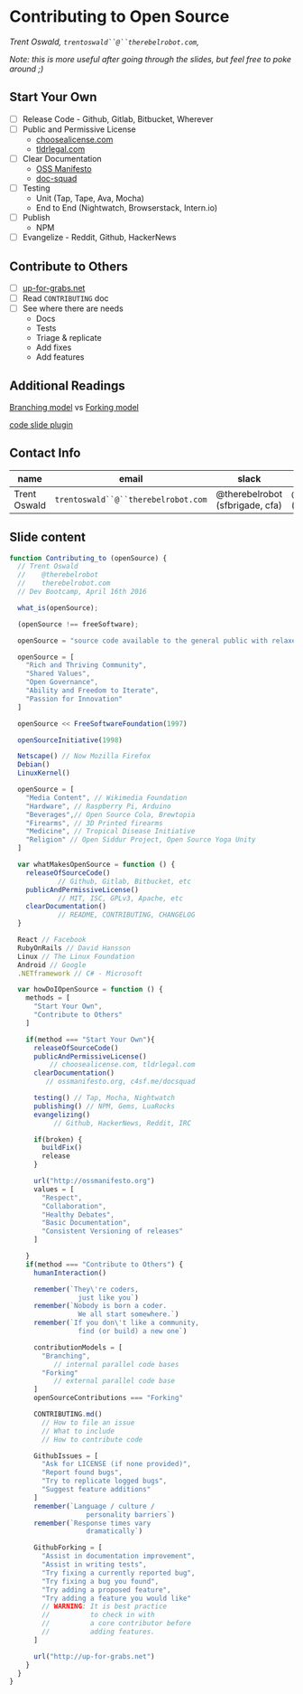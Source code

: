 # Contributing to Open Source
*Trent Oswald, `trentoswald``@``therebelrobot.com`,*

*Note: this is more useful after going through the slides, but feel free to poke around ;)*

## Start Your Own

- [ ] Release Code - Github, Gitlab, Bitbucket, Wherever
- [ ] Public and Permissive License
  - [choosealicense.com](http://choosealicense.com)
  - [tldrlegal.com](http://tldrlegal.com)
- [ ] Clear Documentation
  - [OSS Manifesto](http://ossmanifesto.org/)
  - [doc-squad](http://c4sf.me/docsquad)
- [ ] Testing
  - Unit (Tap, Tape, Ava, Mocha)
  - End to End (Nightwatch, Browserstack, Intern.io)
- [ ] Publish
  - NPM
- [ ] Evangelize - Reddit, Github, HackerNews

## Contribute to Others

- [ ] [up-for-grabs.net](http://up-for-grabs.net)
- [ ] Read `CONTRIBUTING` doc
- [ ] See where there are needs
  - Docs
  - Tests
  - Triage & replicate
  - Add fixes
  - Add features

## Additional Readings

[Branching model](https://www.atlassian.com/git/tutorials/comparing-workflows/feature-branch-workflow) vs [Forking model](https://www.atlassian.com/git/tutorials/comparing-workflows/forking-workflow)

[code slide plugin](https://github.com/thejameskyle/spectacle-code-slide)

## Contact Info

name | email | slack | irc | github  
---- | ----- | ----- | --- | ------ 
Trent Oswald | `trentoswald``@``therebelrobot.com` | @therebelrobot (sfbrigade, cfa) | @therebelrobot (freenode) | https://github.com/therebelrobot

## Slide content

```js
function Contributing_to (openSource) {
  // Trent Oswald
  //    @therebelrobot
  //    therebelrobot.com
  // Dev Bootcamp, April 16th 2016

  what_is(openSource);

  (openSource !== freeSoftware);

  openSource = "source code available to the general public with relaxed or non-existent copyright restrictions";

  openSource = [
    "Rich and Thriving Community",
    "Shared Values",
    "Open Governance",
    "Ability and Freedom to Iterate",
    "Passion for Innovation"
  ]

  openSource << FreeSoftwareFoundation(1997)

  openSourceInitiative(1998)

  Netscape() // Now Mozilla Firefox
  Debian()
  LinuxKernel()

  openSource = [
    "Media Content", // Wikimedia Foundation
    "Hardware", // Raspberry Pi, Arduino
    "Beverages",// Open Source Cola, Brewtopia
    "Firearms", // 3D Printed firearms
    "Medicine", // Tropical Disease Initiative
    "Religion" // Open Siddur Project, Open Source Yoga Unity
  ]

  var whatMakesOpenSource = function () {
    releaseOfSourceCode()
            // Github, Gitlab, Bitbucket, etc
    publicAndPermissiveLicense()
            // MIT, ISC, GPLv3, Apache, etc
    clearDocumentation()
            // README, CONTRIBUTING, CHANGELOG
  }

  React // Facebook
  RubyOnRails // David Hansson
  Linux // The Linux Foundation
  Android // Google
  .NETframework // C# - Microsoft

  var howDoIOpenSource = function () {
    methods = [
      "Start Your Own",
      "Contribute to Others"
    ]

    if(method === "Start Your Own"){
      releaseOfSourceCode()
      publicAndPermissiveLicense()
          // choosealicense.com, tldrlegal.com
      clearDocumentation()
         // ossmanifesto.org, c4sf.me/docsquad

      testing() // Tap, Mocha, Nightwatch
      publishing() // NPM, Gems, LuaRocks
      evangelizing()
           // Github, HackerNews, Reddit, IRC

      if(broken) {
        buildFix()
        release
      }

      url("http://ossmanifesto.org")
      values = [
        "Respect",
        "Collaboration",
        "Healthy Debates",
        "Basic Documentation",
        "Consistent Versioning of releases"
      ]

    }
    if(method === "Contribute to Others") {
      humanInteraction()

      remember(`They\'re coders,
                 just like you`)
      remember(`Nobody is born a coder.
                 We all start somewhere.`)
      remember(`If you don\'t like a community,
                 find (or build) a new one`)

      contributionModels = [
        "Branching",
           // internal parallel code bases
        "Forking"
           // external parallel code base
      ]
      openSourceContributions === "Forking"

      CONTRIBUTING.md()
        // How to file an issue
        // What to include
        // How to contribute code

      GithubIssues = [
        "Ask for LICENSE (if none provided)",
        "Report found bugs",
        "Try to replicate logged bugs",
        "Suggest feature additions"
      ]
      remember(`Language / culture /
                   personality barriers`)
      remember(`Response times vary
                   dramatically`)

      GithubForking = [
        "Assist in documentation improvement",
        "Assist in writing tests",
        "Try fixing a currently reported bug",
        "Try fixing a bug you found",
        "Try adding a proposed feature",
        "Try adding a feature you would like"
        // WARNING: It is best practice
        //          to check in with
        //          a core contributor before
        //          adding features.
      ]

      url("http://up-for-grabs.net")
    }
  }
}
```
